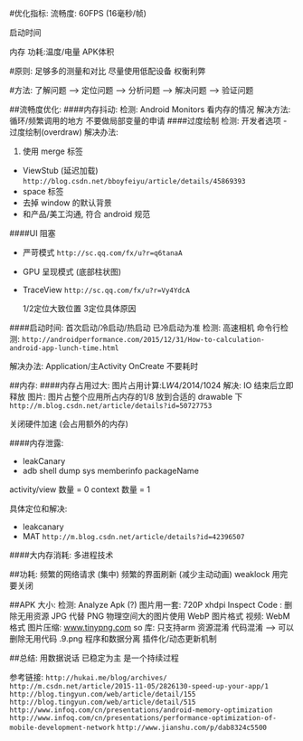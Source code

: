#优化指标:
流畅度: 60FPS (16毫秒/帧)

启动时间

内存
功耗:温度/电量
APK体积

#原则:
足够多的测量和对比
尽量使用低配设备
权衡利弊

#方法:
了解问题 —> 定位问题 —> 分析问题 —> 解决问题 —> 验证问题

##流畅度优化:
####内存抖动:
检测: Android Monitors 看内存的情况
解决方法: 循环/频繁调用的地方 不要做局部变量的申请
####过度绘制
检测: 开发者选项 - 过度绘制(overdraw)
解决办法:
  1. 使用 merge 标签

- ViewStub (延迟加载) `http://blog.csdn.net/bboyfeiyu/article/details/45869393`
- space 标签
- 去掉 window 的默认背景
- 和产品/美工沟通, 符合 android 规范

####UI 阻塞

- 严苛模式 `http://sc.qq.com/fx/u?r=q6tanaA`

- GPU 呈现模式 (底部柱状图)
- TraceView `http://sc.qq.com/fx/u?r=Vy4YdcA`


     1/2定位大致位置 3定位具体原因

####启动时间:
首次启动/冷启动/热启动
已冷启动为准
检测:
高速相机
命令行检测: `http://androidperformance.com/2015/12/31/How-to-calculation-android-app-lunch-time.html`

解决办法:
Application/主Activity OnCreate 不要耗时

##内存:
####内存占用过大:
图片占用计算:L*W*4/2014/1024
解决:
IO 结束后立即释放
图片:
图片占整个应用所占内存的1/8
放到合适的 drawable 下 `http://m.blog.csdn.net/article/details?id=50727753`

关闭硬件加速 (会占用额外的内存)

####内存泄露:

- leakCanary
- adb shell dump sys memberinfo packageName

activity/view 数量 = 0
context 数量 = 1

具体定位和解决:

- leakcanary
- MAT `http://m.blog.csdn.net/article/details?id=42396507`

####大内存消耗:
多进程技术

##功耗:
频繁的网络请求 (集中)
频繁的界面刷新 (减少主动动画)
weaklock 用完要关闭

##APK 大小:
检测: Analyze Apk (?)
图片用一套: 720P xhdpi
Inspect Code : 删除无用资源
JPG 代替 PNG
物理空间大的图片使用 WebP 图片格式
视频: WebM 格式
图片压缩: www.tinypng.com
so 库: 只支持arm
资源混淆
代码混淆 —> 可以删除无用代码
.9.png
程序和数据分离
插件化/动态更新机制

##总结:
用数据说话
已稳定为主
是一个持续过程

参考链接:
`http://hukai.me/blog/archives/`
`http://m.csdn.net/article/2015-11-05/2826130-speed-up-your-app/1`
`http://blog.tingyun.com/web/article/detail/155`
`http://blog.tingyun.com/web/article/detail/515`
`http://www.infoq.com/cn/presentations/android-memory-optimization`
`http://www.infoq.com/cn/presentations/performance-optimization-of-mobile-development-network`
`http://www.jianshu.com/p/dab8324c5500`
